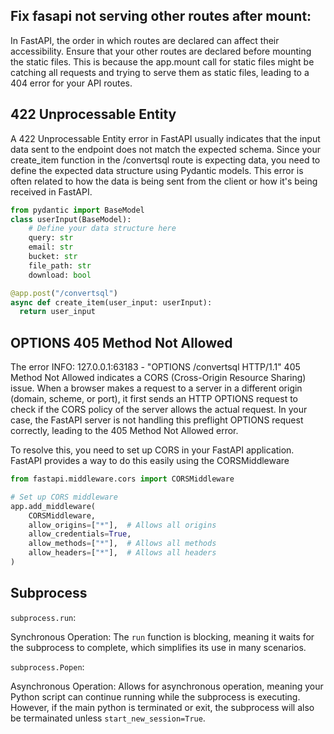 ## Fix fasapi not serving other routes after mount:

In FastAPI, the order in which routes are declared can affect their accessibility. Ensure that your other routes are declared before mounting the static files. This is because the app.mount call for static files might be catching all requests and trying to serve them as static files, leading to a 404 error for your API routes.

## 422 Unprocessable Entity

A 422 Unprocessable Entity error in FastAPI usually indicates that the input data sent to the endpoint does not match the expected schema. Since your create_item function in the /convertsql route is expecting data, you need to define the expected data structure using Pydantic models. This error is often related to how the data is being sent from the client or how it's being received in FastAPI.

```python
from pydantic import BaseModel
class userInput(BaseModel):
    # Define your data structure here
    query: str
    email: str
    bucket: str
    file_path: str
    download: bool

@app.post("/convertsql")
async def create_item(user_input: userInput):
  return user_input
```

## OPTIONS 405 Method Not Allowed

The error INFO: 127.0.0.1:63183 - "OPTIONS /convertsql HTTP/1.1" 405 Method Not Allowed indicates a CORS (Cross-Origin Resource Sharing) issue. When a browser makes a request to a server in a different origin (domain, scheme, or port), it first sends an HTTP OPTIONS request to check if the CORS policy of the server allows the actual request. In your case, the FastAPI server is not handling this preflight OPTIONS request correctly, leading to the 405 Method Not Allowed error.

To resolve this, you need to set up CORS in your FastAPI application. FastAPI provides a way to do this easily using the CORSMiddleware

```python
from fastapi.middleware.cors import CORSMiddleware

# Set up CORS middleware
app.add_middleware(
    CORSMiddleware,
    allow_origins=["*"],  # Allows all origins
    allow_credentials=True,
    allow_methods=["*"],  # Allows all methods
    allow_headers=["*"],  # Allows all headers
)
```

## Subprocess

`subprocess.run`:

Synchronous Operation: The `run` function is blocking, meaning it waits for the subprocess to complete, which simplifies its use in many scenarios.

`subprocess.Popen`:

Asynchronous Operation: Allows for asynchronous operation, meaning your Python script can continue running while the subprocess is executing.
However, if the main python is terminated or exit, the subprocess will also be termainated unless `start_new_session=True`.
